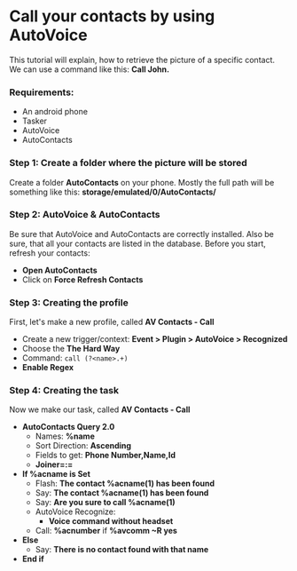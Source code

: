 # Call your contacts by using AutoVoice
This tutorial will explain, how to retrieve the picture of a specific contact.
We can use a command like this: **Call John.**

### Requirements:
- An android phone
- Tasker
- AutoVoice
- AutoContacts

### Step 1: Create a folder where the picture will be stored
Create a folder **AutoContacts** on your phone. Mostly the full path will be something like this: **storage/emulated/0/AutoContacts/**

### Step 2: AutoVoice & AutoContacts
Be sure that AutoVoice and AutoContacts are correctly installed. Also be sure, that all your contacts are listed in the database.
Before you start, refresh your contacts:
- **Open AutoContacts**
- Click on **Force Refresh Contacts**

### Step 3: Creating the profile
First, let's make a new profile, called **AV Contacts - Call**
- Create a new trigger/context: **Event > Plugin > AutoVoice > Recognized**
- Choose the **The Hard Way**
- Command: ```call (?<name>.+)```
- **Enable Regex**

### Step 4: Creating the task
Now we make our task, called **AV Contacts - Call**
- **AutoContacts Query 2.0**
  - Names: **%name**
  - Sort Direction: **Ascending**
  - Fields to get: **Phone Number,Name,Id**
  - **Joiner=:=**
- **If %acname is Set**
  - Flash: **The contact %acname(1) has been found**
  - Say: **The contact %acname(1) has been found**
  - Say: **Are you sure to call %acname(1)**
  - AutoVoice Recognize:
    - **Voice command without headset**
  - Call: **%acnumber** if **%avcomm ~R yes**
- **Else**
  - Say: **There is no contact found with that name**
- **End if**

